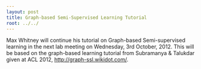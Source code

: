 ```yaml
---
layout: post
title: Graph-based Semi-Supervised Learning Tutorial
root: ../../
---
```


Max Whitney will continue his tutorial on Graph-based Semi-supervised learning in the next lab meeting on Wednesday, 3rd October, 2012. This will be based on the graph-based learning tutorial from Subramanya & Talukdar given at ACL 2012, <a href=" http://graph-ssl.wikidot.com/"> http://graph-ssl.wikidot.com/</a>.
